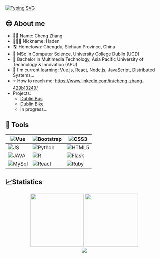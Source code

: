 <a href="https://git.io/typing-svg"><img src="https://readme-typing-svg.herokuapp.com?font=Fira+Code&pause=1000&width=435&lines=Hello%2C+I'm+Cheng+Zhang" alt="Typing SVG" /></a>
## 😎 About me
- 🤵🏻 Name: Cheng Zhang
- 👨🏻‍💻 Nickname: Haden
- 🌎 Hometown: Chengdu, Sichuan Province, China
- 🏫 MSc in Computer Science, University College Dublin (UCD)
- 🏫 Bachelor in Multimedia Technology, Asia Pacific University of Technology & Innovation (APU)
- 📖 I'm current learning: Vue.js, React, Node.js, JavaScript, Distributed Systems...
- ⭐ How to reach me: https://www.linkedin.com/in/cheng-zhang-429b13249/
- Projects:
    - [Dublin Bus](https://github.com/Cheng-Zhang-1103/dublin_bus)
    - [Dublin Bike](https://github.com/Cheng-Zhang-1103/dublin_bike)
    - In progress...
    
## 🔧 Tools
| ![Vue][Vue.js]  | ![Bootstrap][Bootstrap] | ![CSS3][CSS3] |
| ------------- | ------------- | ------------- |
| ![JS][JS] | ![Python][Python]  | ![HTML5][HTML5]  
| ![JAVA][JAVA] | ![R][R] | ![Flask][Flask]  |
| ![MySql][MySql]  | ![React][React]  | ![Ruby][Ruby]  |

## 📈Statistics
<div align="center">
    <span>&emsp;&emsp;</span>
    <img height="170px" src="https://github-readme-stats.vercel.app/api?username=Cheng-Zhang-1103&bg_color=30,e96443,904e95&title_color=fff&text_color=fff" /><span>  </span><img height="170px" src="https://github-readme-stats.vercel.app/api/top-langs/?username=20211342&layout=compact&langs_count=8&bg_color=30,e96443,904e95&title_color=fff&text_color=fff" />
    <span>&emsp;&emsp;</span>
</div>

<div align="center">
    <span>&emsp;&emsp;</span>
    <img  src="https://github-readme-streak-stats.herokuapp.com?user=Cheng-Zhang-1103&theme=radical" />
    <span>&emsp;&emsp;</span>
</div>


<!-- URLs from: https://dev.to/envoy_/150-badges-for-github-pnk -->
[Vue.js]: https://img.shields.io/badge/Vue.js-35495E?style=for-the-badge&logo=vue.js&logoColor=4FC08D
[Bootstrap]: https://img.shields.io/badge/Bootstrap-563D7C?style=for-the-badge&logo=bootstrap&logoColor=white
[Python]: https://img.shields.io/badge/Python-3776AB?style=for-the-badge&logo=python&logoColor=white
[CSS3]: https://img.shields.io/badge/CSS3-1572B6?style=for-the-badge&logo=css3&logoColor=white
[JS]: https://img.shields.io/badge/JavaScript-F7DF1E?style=for-the-badge&logo=javascript&logoColor=black
[HTML5]: https://img.shields.io/badge/HTML5-E34F26?style=for-the-badge&logo=html5&logoColor=white
[JAVA]: https://img.shields.io/badge/Java-ED8B00?style=for-the-badge&logo=java&logoColor=white
[R]: https://img.shields.io/badge/R-276DC3?style=for-the-badge&logo=r&logoColor=white
[Flask]: https://img.shields.io/badge/Flask-000000?style=for-the-badge&logo=flask&logoColor=white
[MySql]: https://img.shields.io/badge/MySQL-005C84?style=for-the-badge&logo=mysql&logoColor=white
[React]: https://img.shields.io/badge/React-20232A?style=for-the-badge&logo=react&logoColor=61DAFB
[Ruby]: https://img.shields.io/badge/Ruby-CC342D?style=for-the-badge&logo=ruby&logoColor=white

<!-- **20211342/20211342** is a ✨ _special_ ✨ repository because its `README.md` (this file) appears on your GitHub profile.

Here are some ideas to get you started:

- 🔭 I’m currently working on ...
- 🌱 I’m currently learning ...
- 👯 I’m looking to collaborate on ...
- 🤔 I’m looking for help with ...
- 💬 Ask me about ...
- 📫 How to reach me: ...
- 😄 Pronouns: ...
- ⚡ Fun fact: ...
-->
